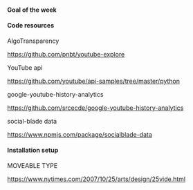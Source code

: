 #### Goal of the week


#### Code resources
AlgoTransparency

https://github.com/pnbt/youtube-explore

YouTube api

https://github.com/youtube/api-samples/tree/master/python


google-youtube-history-analytics

https://github.com/srcecde/google-youtube-history-analytics


social-blade data

https://www.npmjs.com/package/socialblade-data

#### Installation setup
MOVEABLE TYPE 

https://www.nytimes.com/2007/10/25/arts/design/25vide.html

